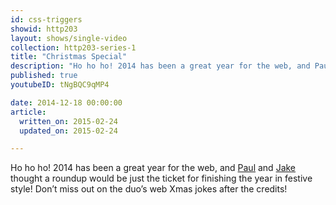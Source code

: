 ```yaml
---
id: css-triggers
showid: http203
layout: shows/single-video
collection: http203-series-1
title: "Christmas Special"
description: "Ho ho ho! 2014 has been a great year for the web, and Paul and Jake thought a roundup would be just the ticket for finishing the year in festive style! Don’t miss out on the duo’s web Xmas jokes after the credits!"
published: true
youtubeID: tNgBQC9qMP4

date: 2014-12-18 00:00:00
article:
  written_on: 2015-02-24
  updated_on: 2015-02-24

---
```


Ho ho ho! 2014 has been a great year for the web, and [Paul](https://twitter.com/aerotwist) and [Jake](https://twitter.com/jaffathecake) thought a roundup would be just the ticket for finishing the year in festive style! Don’t miss out on the duo’s web Xmas jokes after the credits!
